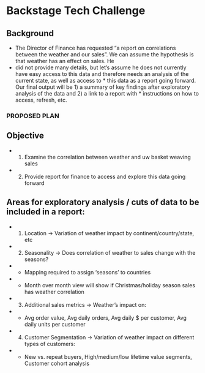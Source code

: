 # Backstage Tech Challenge

## Background
* The Director of Finance has requested “a report on correlations between the weather and our sales”. We can assume the hypothesis is that weather has an effect on sales. He
* did not provide many details, but let’s assume he does not currently have easy access to this data and therefore needs an analysis of the current state, as well as access to * this data as a report going forward.  Our final output will be 1) a summary of key findings after exploratory analysis of the data and 2) a link to a report with             * instructions on how to access, refresh, etc. 

### PROPOSED PLAN 

## Objective
* 1) Examine the correlation between weather and uw basket weaving sales
* 2) Provide report for finance to access and explore this data going forward

## Areas for exploratory analysis / cuts of data to be included in a report: 
* 1) Location → Variation of weather impact by continent/country/state, etc
* 2) Seasonality →  Does correlation of weather to sales change with the seasons?
*    - Mapping required to assign ‘seasons’ to countries 
*    - Month over month view will show if Christmas/holiday season sales has weather correlation
* 3) Additional sales metrics → Weather’s impact on: 
*    - Avg order value, Avg daily orders, Avg daily $ per customer, Avg daily units per customer
* 4) Customer Segmentation → Variation of weather impact on different types of customers:
*	 - New vs. repeat buyers, High/medium/low lifetime value segments, Customer cohort analysis 


